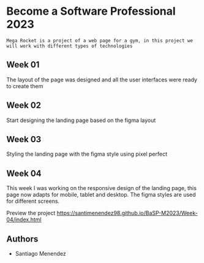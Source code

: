 # Become a Software Professional 2023

```
Mega Rocket is a project of a web page for a gym, in this project we will work with different types of technologies
```

## Week 01

The layout of the page was designed and all the user interfaces were ready to create them

## Week 02

Start designing the landing page based on the figma layout

## Week 03

Styling the landing page with the figma style using pixel perfect

## Week 04

This week I was working on the responsive design of the landing page, this page now adapts for mobile, tablet and desktop. The figma styles are used for different screens.

Preview the project https://santimenendez98.github.io/BaSP-M2023/Week-04/index.html

## Authors

- Santiago Menendez
